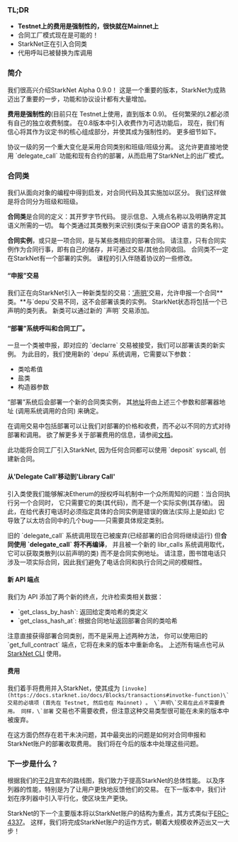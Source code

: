 ### TL;DR

* **Testnet上的费用是强制性的，很快就在Mainnet上**
* 合同工厂模式现在是可能的！
* StarkNet正在引入合同类
* 代用呼叫已被替换为库调用

### 简介

我们很高兴介绍StarkNet Alpha 0.9.0！ 这是一个重要的版本，StarkNet为成熟迈出了重要的一步，功能和协议设计都有大量增加。

**费用是强制性的**(目前只在 Testnet上使用，直到版本 0.9)。 任何繁荣的L2都必须有自己的独立收费制度。 在0.8版本中引入收费作为可选功能后， 现在，我们有信心将其作为议定书的核心组成部分，并使其成为强制性的。 更多细节如下。

协议一级的另一个重大变化是采用合同类别和班级/班级分离。 这允许更直接地使用 \`delegate_call\` 功能和现有合约的部署，从而启用了StarkNet上的出厂模式。

### 合同类

我们从面向对象的编程中得到启发，对合同代码及其实施加以区分。 我们这样做是将合同分为班级和班级。

**合同类**是合同的定义：其开罗字节代码。 提示信息、入境点名称以及明确界定其语义所需的一切。 每个类通过其类散列来识别(类似于来自OOP 语言的类名称)。

**合同实例**，或只是一项合同，是与某些类相应的部署合同。 请注意，只有合同实例作为合同行事，即有自己的储存，并可通过交易/其他合同收回。 合同类不一定在StarkNet有一个部署的实例。 课程的引入伴随着协议的一些修改。

#### “申报”交易

我们正在向StarkNet引入一种新类型的交易：['声明'](https://docs.starknet.io/docs/Blocks/transactions#declare-transaction)交易，允许申报一个合同**类。**与\`depu\`交易不同，这不会部署该类的实例。 StarkNet状态将包括一个已声明的类列表。 新类可以通过新的 \`声明\` 交易添加。

#### “部署”系统呼叫和合同工厂。

一旦一个类被申报，即对应的 \`declarre\` 交易被接受，我们可以部署该类的新实例。 为此目的，我们使用新的 \`depu\` 系统调用，它需要以下参数：

* 类哈希值
* 盐类
* 构造器参数

“部署”系统后会部署一个新的合同类实例， 其[地址](https://docs.starknet.io/docs/Contracts/contract-address)将由上述三个参数和部署器地址 (调用系统调用的合同) 来确定。

在调用交易中包括部署可以让我们对部署的价格和收费，而不必以不同的方式对待部署和调用。 欲了解更多关于部署费用的信息，请参阅[文档](https://docs.starknet.io/docs/Fees/fee-mechanism#deployed-contracts)。

此功能将合同工厂引入StarkNet, 因为任何合同都可以使用 \`deposit\` syscall, 创建新合同。

#### 从'Delegate Call'移动到'Library Call'

引入类使我们能够解决Etherum的授权呼叫机制中一个众所周知的问题：当合同执行另一个合同时， 它只需要它的类(其代码)，而不是一个实际实例(其存储)。 因此，在给代表打电话时必须指定具体的合同实例是错误的做法(实际上是如此) 它导致了以太坊合同中的几个bug——只需要具体规定类别。

旧的 \`delegate_call\` 系统调用现在已被废弃(已经部署的旧合同将继续运行) 但**合同使用 \`delegate_call\` 将不再编译**， 并且被一个新的 libr_calls 系统调用取代，它可以获取类散列(以前声明的类) 而不是合同实例地址。 请注意，图书馆电话只涉及一项实际合同，因此我们避免了电话合同和执行合同之间的模糊性。

#### 新 API 端点

我们为 API 添加了两个新的终点，允许检索类相关数据：

* \`get_class_by_hash\`: 返回给定类哈希的类定义
* \`get_class_hash_at\`: 根据合同地址返回部署合同的类哈希

注意直接获得部署合同类别，而不是采用上述两种方法， 你可以使用旧的 \`get_full_contract\` 端点，它将在未来的版本中重新命名。 上述所有端点也可从[StarkNet CLI](https://docs.starknet.io/docs/CLI/commands) 使用。

#### 费用

我们着手将费用并入StarkNet，使其成为 ``[invoke](https://docs.starknet.io/docs/Blocks/transactions#invotke-function)\` 交易的必填项 (首先在 Testnet, 然后也在 Mainnet) 。 \`声明\`交易在此点不需要费用。 同样，\`部署`` 交易也不需要收费，但注意这种交易类型很可能在未来的版本中被废弃。

在这方面仍然存在若干未决问题，其中最突出的问题是如何对合同申报和StarkNet账户的部署收取费用。 我们将在今后的版本中处理这些问题。

### 下一步是什么？

根据我们的[于2月](https://medium.com/starkware/starknet-on-to-the-next-challenge-96a39de7717)宣布的路线图，我们致力于提高StarkNet的总体性能。 以及序列器的性能，特别是为了让用户更快地反馈他们的交易。 在下一版本中，我们计划在序列器中引入平行化，使区块生产更快。

StarkNet的下一个主要版本将以StarkNet账户的结构为重点，其方式类似于[ERC-4337](https://medium.com/infinitism/erc-4337-account-abstraction-without-ethereum-protocol-changes-d75c9d94dc4a)。 这样，我们将完成StarkNet账户的运作方式，朝着大规模收养迈出又一大步！